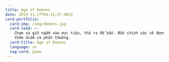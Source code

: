 ```yaml
---
title: Age of Demons
date: 2019-11-27T04:12:57.983Z
card-portfolio:
  card-img: /img/demons.jpg
  card-lead: >-
    Chạm và giữ ngắm vào mục tiêu, thả ra để bắn. Bắn chính xác sẽ được cộng
    thêm điểm và phần thưởng.
  card-title: Age of Demons
  language: vn
  tag-card: game
---
```


